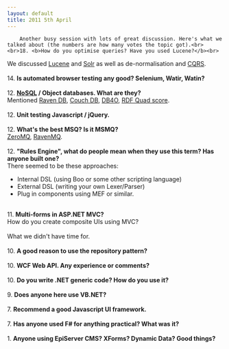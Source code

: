 ```yaml
---
layout: default
title: 2011 5th April
---
```


		Another busy session with lots of great discussion. Here's what we talked about (the numbers are how many votes the topic got).<br><br>18. <b>How do you optimise queries? Have you used Lucene?</b><br>
We discussed <a class="externallink" href="http://lucene.apache.org/java/docs/index.html" title="Lucene" target="_blank">Lucene</a> and <a class="externallink" href="http://lucene.apache.org/solr/" title="Solr" target="_blank">Solr</a> as well as de-normalisation and <a class="externallink" href="http://cqrsinfo.com/" title="CQRS" target="_blank">CQRS</a>.<br><br>14. <b>Is automated browser testing any good? Selenium, Watir, Watin?</b><br><br>12. <b><a class="externallink" href="http://en.wikipedia.org/wiki/NoSQL_(concept)" title="NoSQL" target="_blank">NoSQL</a> / Object databases. What are they?</b><br>
Mentioned <a class="externallink" href="http://ravendb.net/" title="Raven DB" target="_blank">Raven DB</a>, <a class="externallink" href="http://couchdb.apache.org/" title="Couch DB" target="_blank">Couch DB</a>, <a class="externallink" href="http://www.db4o.com/" title="DB4O" target="_blank">DB4O</a>, <a class="externallink" href="http://www.w3.org/wiki/LargeTripleStores" title="RDF Quad score" target="_blank">RDF Quad score</a>.<br><br>12. <b>Unit testing Javascript / jQuery.</b><br><br>12. <b>What's the best MSQ? Is it MSMQ?</b><br>
<a class="externallink" href="http://www.zeromq.org/" title="ZeroMQ" target="_blank">ZeroMQ</a>, <a class="externallink" href="http://www.rabbitmq.com/" title="RavenMQ" target="_blank">RavenMQ</a>.<br><br>12. <b>"Rules Engine", what do people mean when they use this term? Has anyone built one?</b><br>
There seemed to be these approaches:<br>
<ul><li>Internal DSL (using Boo or some other scripting language)<br></li><li>External DSL (writing your own Lexer/Parser)<br></li><li>Plug in components using MEF or similar.<br></li></ul><br>11. <b>Multi-forms in ASP.NET MVC?</b><br>
How do you create composite UIs using MVC?<br><br>What we didn't have time for.<br><br>10. <b>A good reason to use the repository pattern?</b><br><br>10. <b>WCF Web API. Any experience or comments?</b><br><br>10. <b>Do you write .NET generic code? How do you use it?</b><br><br>9. <b>Does anyone here use VB.NET?</b><br><br>7. <b>Recommend a good Javascript UI framework.</b><br><br>7. <b>Has anyone used F# for anything practical? What was it?</b><br><br>1. <b>Anyone using EpiServer CMS? XForms? Dynamic Data? Good things?</b>

	